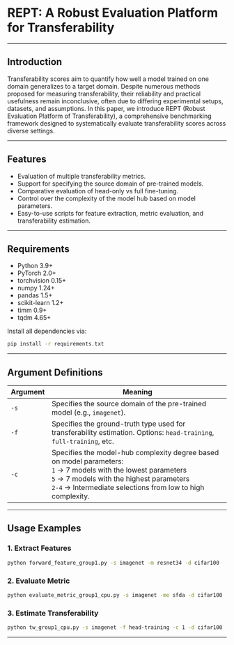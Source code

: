 
# REPT: A Robust Evaluation Platform for Transferability


---

## Introduction

Transferability scores aim to quantify how well a model trained on one domain generalizes to a target domain. Despite numerous methods proposed for measuring transferability, their reliability and practical usefulness remain inconclusive, often due to differing experimental setups, datasets, and assumptions. In this paper, we introduce REPT (Robust Evaluation Platform of Transferability), a comprehensive benchmarking framework designed to systematically evaluate transferability scores across diverse settings.

---

## Features

- Evaluation of multiple transferability metrics.
- Support for specifying the source domain of pre-trained models.
- Comparative evaluation of head-only vs full fine-tuning.
- Control over the complexity of the model hub based on model parameters.
- Easy-to-use scripts for feature extraction, metric evaluation, and transferability estimation.

---

## Requirements

- Python 3.9+
- PyTorch 2.0+
- torchvision 0.15+
- numpy 1.24+
- pandas 1.5+
- scikit-learn 1.2+
- timm 0.9+
- tqdm 4.65+

Install all dependencies via:
```bash
pip install -r requirements.txt
```

---

## Argument Definitions

| Argument | Meaning |
|----------|---------|
| `-s`     | Specifies the source domain of the pre-trained model (e.g., `imagenet`). |
| `-f`     | Specifies the ground-truth type used for transferability estimation. Options: `head-training`, `full-training`, etc. |
| `-c`     | Specifies the model-hub complexity degree based on model parameters: <br> `1` → 7 models with the lowest parameters <br> `5` → 7 models with the highest parameters <br> `2-4` → Intermediate selections from low to high complexity. |

---

## Usage Examples

### 1. Extract Features

```bash
python forward_feature_group1.py -s imagenet -m resnet34 -d cifar100
```

### 2. Evaluate Metric

```bash
python evaluate_metric_group1_cpu.py -s imagenet -me sfda -d cifar100
```

### 3. Estimate Transferability

```bash
python tw_group1_cpu.py -s imagenet -f head-training -c 1 -d cifar100
```

---

